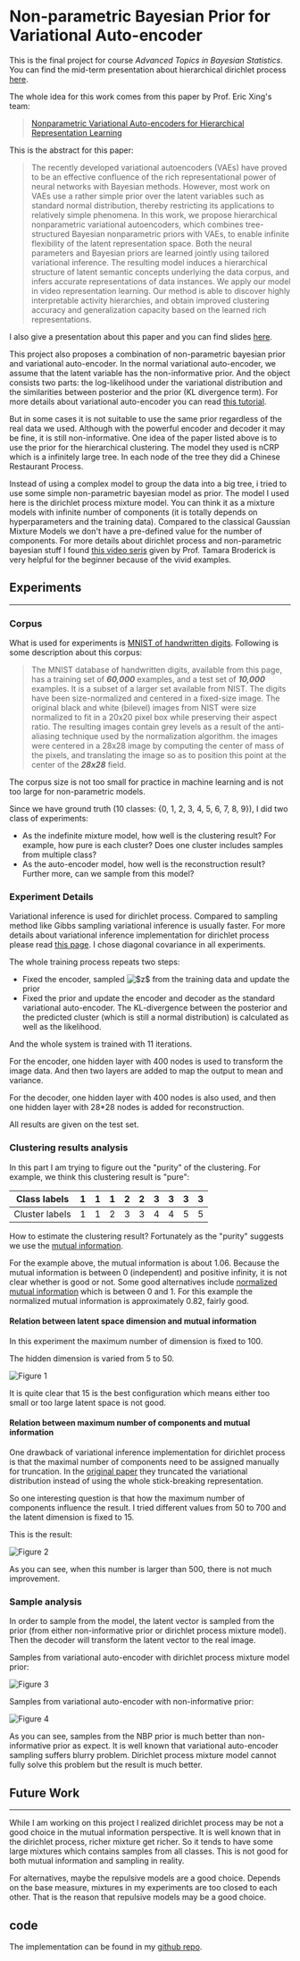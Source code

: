 # Non-parametric Bayesian Prior for Variational Auto-encoder

This is the final project for course *Advanced Topics in Bayesian Statistics*.
You can find the mid-term presentation about hierarchical dirichlet process [here](http://myemacs.com/2017/04/06/Hierarchical-Dirichlet-Process/).

 The whole idea for this work comes from this paper by Prof. Eric Xing's team:

 > [Nonparametric Variational Auto-encoders for Hierarchical Representation Learning](https://arxiv.org/abs/1703.07027)

 This is the abstract for this paper:

 > The recently developed variational autoencoders (VAEs) have proved to be an effective confluence of the rich representational power of neural networks with Bayesian methods. However, most work on VAEs use a rather simple prior over the latent variables such as standard normal distribution, thereby restricting its applications to relatively simple phenomena. In this work, we propose hierarchical nonparametric variational autoencoders, which combines tree-structured Bayesian nonparametric priors with VAEs, to enable infinite flexibility of the latent representation space. Both the neural parameters and Bayesian priors are learned jointly using tailored variational inference. The resulting model induces a hierarchical structure of latent semantic concepts underlying the data corpus, and infers accurate representations of data instances. We apply our model in video representation learning. Our method is able to discover highly interpretable activity hierarchies, and obtain improved clustering accuracy and generalization capacity based on the learned rich representations.

 I also give a presentation about this paper and you can find slides [here](http://myemacs.com).

 This project also proposes a combination of non-parametric bayesian prior and variational auto-encoder.
 In the normal variational auto-encoder, we assume that the latent variable has the non-informative prior.
 And the object consists two parts: the log-likelihood under the variational distribution and the similarities between posterior and the prior (KL divergence term).
 For more details about variational auto-encoder you can read [this tutorial](kvfrans.com/variational-autoencoders-explained/).

 But in some cases it is not suitable to use the same prior regardless of the real data we used.
 Although with the powerful encoder and decoder it may be fine, it is still non-informative.
 One idea of the paper listed above is to use the prior for the hierarchical clustering.
 The model they used is nCRP which is a infinitely large tree.
 In each node of the tree they did a Chinese Restaurant Process.

 Instead of using a complex model to group the data into a big tree, i tried to use some simple non-parametric bayesian model as prior.
 The model I used here is the dirichlet process mixture model.
 You can think it as a mixture models with infinite number of components (it is totally depends on hyperparameters and the training data).
 Compared to the classical Gaussian Mixture Models we don't have a pre-defined value for the number of components.
 For more details about dirichlet process and non-parametric bayesian stuff I found [this video seris](https://www.youtube.com/watch?v=kKZkNUvsJ4M) given by Prof. Tamara Broderick is very helpful for the beginner because of the vivid examples.

 ## Experiments
 ------

 ### Corpus

 What is used for experiments is [MNIST of handwritten digits](http://yann.lecun.com/exdb/mnist/).
 Following is some description about this corpus:

 >The MNIST database of handwritten digits, available from this page, has a training set of ***60,000*** examples, and a test set of ***10,000*** examples. It is a subset of a larger set available from NIST. The digits have been size-normalized and centered in a fixed-size image.
 >The original black and white (bilevel) images from NIST were size normalized to fit in a 20x20 pixel box while preserving their aspect ratio. The resulting images contain grey levels as a result of the anti-aliasing technique used by the normalization algorithm. the images were centered in a 28x28 image by computing the center of mass of the pixels, and translating the image so as to position this point at the center of the ***28x28*** field.

 The corpus size is not too small for practice in machine learning and is not too large for non-parametric models.

 Since we have ground truth (10 classes: {0, 1, 2, 3, 4, 5, 6, 7, 8, 9}), I did two class of experiments:

  * As the indefinite mixture model, how well is the clustering result? For example, how pure is each cluster? Does one cluster includes samples from multiple class?
  * As the auto-encoder model, how well is the reconstruction result? Further more, can we sample from this model?

 ### Experiment Details
 Variational inference is used for dirichlet process.
 Compared to sampling method like Gibbs sampling variational inference is usually faster.
 For more details about variational inference implementation for dirichlet process please read [this page](http://scikit-learn.org/stable/modules/dp-derivation.html).
 I chose diagonal covariance in all experiments.

 The whole training process repeats two steps:
 * Fixed the encoder, sampled <img src="https://latex.codecogs.com/gif.latex?$z$" title="$z$" /> from the training data and update the prior
 * Fixed the prior and update the encoder and decoder as the standard variational auto-encoder. The KL-divergence between the posterior and the predicted cluster (which is still a normal distribution) is calculated as well as the likelihood.

 And the whole system is trained with 11 iterations.

 For the encoder, one hidden layer with 400 nodes is used to transform the image data. And then two layers are added to map the output to mean and variance.

 For the decoder, one hidden layer with 400 nodes is also used, and then one hidden layer with 28*28 nodes is added for reconstruction.

 All results are given on the test set.

 ### Clustering results analysis

 In this part I am trying to figure out the "purity" of the clustering.
 For example, we think this clustering result is "pure":

  |Class labels | 1 | 1 | 1 | 2 | 2 | 3 | 3 | 3 | 3 |
  |-------------|---|---|---|---|---|---|---|---|---|
  |Cluster labels | 1 | 1 | 2 | 3 | 3 | 4 | 4 | 5 | 5 |

 How to estimate the clustering result?
 Fortunately as the "purity" suggests we use the [mutual information](https://en.wikipedia.org/wiki/Mutual_information).

 For the example above, the mutual information is about 1.06.
 Because the mutual information is between 0 (independent) and positive infinity, it is not clear whether is good or not.
 Some good alternatives include [normalized mutual information](http://scikit-learn.org/stable/modules/generated/sklearn.metrics.normalized_mutual_info_score.html#sklearn.metrics.normalized_mutual_info_score) which is between 0 and 1.
 For this example the normalized mutual information is approximately 0.82, fairly good.

 #### Relation between latent space dimension and mutual information

 In this experiment the maximum number of dimension is fixed to 100.

 The hidden dimension is varied from 5 to 50.

 ![Figure 1](https://github.com/bobchennan/VAE_NBP/raw/master/vis2.png "Connection between latent space dimension and mutual information")

 It is quite clear that 15 is the best configuration which means either too small or too large latent space is not good.

 #### Relation between maximum number of components and mutual information

 One drawback of variational inference implementation for dirichlet process is that the maximal number of components need to be assigned manually for truncation.
 In the [original paper](http://www.cs.columbia.edu/~blei/papers/BleiJordan2004.pdf) they truncated the variational distribution instead of using the whole stick-breaking representation.

 So one interesting question is that how the maximum number of components influence the result.
 I tried different values from 50 to 700 and the latent dimension is fixed to 15.

 This is the result:

![Figure 2](https://github.com/bobchennan/VAE_NBP/raw/master/vis1.png "Connection between maximum number of components and mutual information")

As you can see, when this number is larger than 500, there is not much improvement.

 ### Sample analysis
 In order to sample from the model, the latent vector is sampled from the prior (from either non-informative prior or dirichlet process mixture model).
 Then the decoder will transform the latent vector to the real image.

 Samples from variational auto-encoder with dirichlet process mixture model prior:

![Figure 3](https://github.com/bobchennan/VAE_NBP/raw/master/gen_dp.png "Samples from variational auto-encoder with dirichlet process mixture model prior")

Samples from variational auto-encoder with non-informative prior:

![Figure 4](https://github.com/bobchennan/VAE_NBP/raw/master/gen_normal.png "Samples from variational auto-encoder with non-informative prior")

As you can see, samples from the NBP prior is much better than non-informative prior as expect. It is well known that variational auto-encoder sampling suffers blurry problem. Dirichlet process mixture model cannot fully solve this problem but the result is much better.

 ## Future Work
 ------
 While I am working on this project I realized dirichlet process may be not a good choice in the mutual information perspective. It is well known that in the dirichlet process, richer mixture get richer. So it tends to have some large mixtures which contains samples from all classes. This is not good for both mutual information and sampling in reality.

 For alternatives, maybe the repulsive models are a good choice. Depends on the base measure, mixtures in my experiments are too closed to each other. That is the reason that repulsive models may be a good choice.

 ## code
 The implementation can be found in my [github repo](https://github.com/bobchennan/VAE_NBP).
